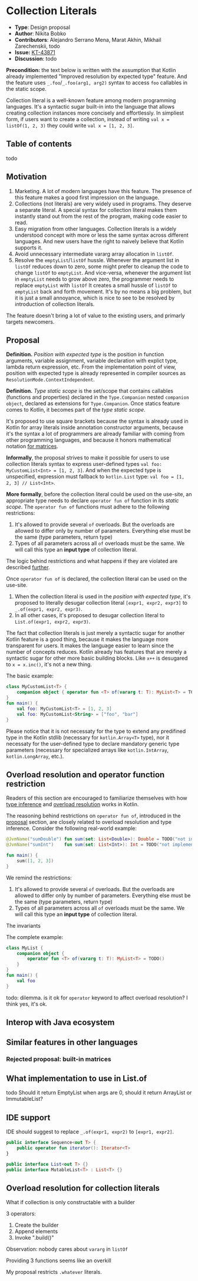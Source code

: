 # Collection Literals

* **Type**: Design proposal
* **Author**: Nikita Bobko
* **Contributors**: Alejandro Serrano Mena, Marat Akhin, Mikhail Zarechenskii, todo
* **Issue:** [KT-43871](https://youtrack.jetbrains.com/issue/KT-43871)
* **Discussion**: todo

**Precondition:** the text below is written with the assumption that Kotlin already implemented "Improved resolution by expected type" feature.
And the feature uses `_.foo`/`_.foo(arg1, arg2)` syntax to access `foo` callables in the static scope.

Collection literal is a well-known feature among modern programming languages.
It's a syntactic sugar built-in into the language that allows creating collection instances more concisely and effortlessly.
In simpliest form, if users want to create a collection, instead of writing `val x = listOf(1, 2, 3)` they could write `val x = [1, 2, 3]`.

## Table of contents

todo

## Motivation

1.  Marketing.
    A lot of modern languages have this feature.
    The presence of this feature makes a good first impression on the language.
2.  Collections (not literals) are very widely used in programs.
    They deserve a separate literal.
    A special syntax for collection literal makes them instantly stand out from the rest of the program, making code easier to read.
3.  Easy migration from other languages.
    Collection literals is a widely understood concept with more or less the same syntax across different languages.
    And new users have the right to naively believe that Kotlin supports it.
4.  Avoid unnecessary intermediate vararg array allocation in `listOf`.
5.  Resolve the `emptyList`/`listOf` hussle.
    Whenever the argument list in `listOf` reduces down to zero, some might prefer to cleanup the code to change `listOf` to `emptyList`.
    And vice-versa, whenever the argument list in `emptyList` needs to grow above zero, the programmer needs to replace `emptyList` with `listOf`
    It creates a small hussle of `listOf` to `emptyList` back and forth movement.
    It's by no means a big problem, but it is just a small annoyance, which is nice to see to be resolved by introduction of collection literals.

The feature doesn't bring a lot of value to the existing users, and primarly targets newcomers.

## Proposal

**Definition.**
_Position with expected type_ is the position in function arguments, variable assignment, variable declaration with explict type, lambda return expression, etc.
From the implementation point of view, position with expected type is already represented in compiler sources as `ResolutionMode.ContextIndependent`.

**Definition.** 
_Type static scope_ is the set/scope that contains callables (functions and properties) declared in the `Type.Companion` nested `companion object`, declared as extensions for `Type.Companion`.
Once statics feature comes to Kotlin, it becomes part of the _type static scope_.

It's proposed to use square brackets because the syntax is already used in Kotlin for array literals inside annotation constructor arguments,
because it's the syntax a lot of programmers are already familiar with coming from other programming languages,
and because it honors mathematical notation [for matrices](#rejected-proposal-built-in-matrices).

**Informally**, the proposal strives to make it possible for users to use collection literals syntax to express user-defined types `val foo: MyCustomList<Int> = [1, 2, 3]`.
And when the expected type is unspecified, expression must fallback to `kotlin.List` type: `val foo = [1, 2, 3] // List<Int>`.

**More formally**, before the collection literal could be used on the use-site, an appropriate type needs to declare `operator fun of` function in its _static scope_.
The `operator fun of` functions must adhere to the following restrictions:
1.  It's allowed to provide several `of` overloads.
    But the overloads are allowed to differ only by number of parameters.
    Everything else must be the same (type parameters, return type)
2.  Types of all parameters across all `of` overloads must be the same.
    We will call this type an **input type** of collection literal.

The logic behind restrictions and what happens if they are violated are described [further](#overload-resolution-and-operator-function-restrictions).

Once `operator fun of` is declared, the collection literal can be used on the use-site.
1. When the collection literal is used in the _position with expected type_, it's proposed to literally desugar collection literal `[expr1, expr2, expr3]` to `_.of(expr1, expr2, expr3)`.
2. In all other cases, it's proposed to desugar collection literal to `List.of(expr1, expr2, expr3)`.

The fact that collection literals is just merely a syntactic sugar for another Kotlin feature is a good thing, because it makes the language more transparent for users.
It makes the language easier to learn since the number of concepts reduces.
Kotlin already has features that are merely a syntactic sugar for other more basic building blocks.
Like `x++` is desugared to `x = x.inc()`, it's not a new thing.

The basic example:
```kotlin
class MyCustomList<T> {
    companion object { operator fun <T> of(vararg t: T): MyList<T> = TODO() }
}
fun main() {
    val foo: MyCustomList<T> = [1, 2, 3]
    val foo: MyCustomList<String> = ["foo", "bar"]
}
```

Please notice that it is not necessaty for the type to extend any predifined type in the Kotlin stdlib (necessary for `kotlin.Array<T>` type),
nor it necessaty for the user-defined type to declare mandatory generic type parameters (necessary for specialized arrays like `kotlin.IntArray`, `kotlin.LongArray`, etc.).

## Overload resolution and operator function restriction

Readers of this section are encouraged to familiarize themselves with how [type inference](https://github.com/JetBrains/kotlin/blob/master/docs/fir/inference.md) and 
[overload resolution](https://kotlinlang.org/spec/overload-resolution.html#overload-resolution) works in Kotlin.

The reasoning behind restrictions on `operator fun of`, introduced in the [proposal](#proposal) section, are closely related to overload resolution and type inference.
Consider the following real-world example:
```kotlin
@JvmName("sumDouble") fun sum(set: List<Double>): Double = TODO("not implemented")
@JvmName("sumInt")    fun sum(set: List<Int>): Int = TODO("not implemented")

fun main() {
    sum([1, 2, 3])
}
```

We remind the restrictions:
1.  It's allowed to provide several `of` overloads.
    But the overloads are allowed to differ only by number of parameters.
    Everything else must be the same (type parameters, return type)
2.  Types of all parameters across all `of` overloads must be the same.
    We will call this type an **input type** of collection literal.







The invariants






The complete example:

```kotlin
class MyList {
    companion object {
        operator fun <T> of(vararg t: T): MyList<T> = TODO()
    }
}
fun main() {
    val foo 
}
```

todo: dilemma. is it ok for `operator` keyword to affect overload resolution? I think yes, it's ok.

## Interop with Java ecosystem

## Similar features in other languages

### Rejected proposal: built-in matrices

## What implementation to use in List.of

todo
Should it return EmptyList when args are 0, should it return ArrayList or ImmutableList?

## IDE support

IDE should suggest to replace `_.of(expr1, expr2)` to `[expr1, expr2]`.







```kotlin
public interface Sequence<out T> {
    public operator fun iterator(): Iterator<T>
}

public interface List<out T> {}
public interface MutableList<T> : List<T> {}
```

## Overload resolution for collection literals








What if collection is only constructable with a builder

3 operators:
1. Create the builder
2. Append elements
3. Invoke ".build()"

Observation: nobody cares about `vararg` in `listOf`

Providing 3 functions seems like an overkill




My proposal restricts `.whatever` literals.
